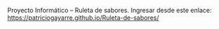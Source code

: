 Proyecto Informático – Ruleta de sabores. Ingresar desde este enlace: https://patriciogayarre.github.io/Ruleta-de-sabores/
